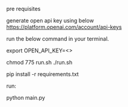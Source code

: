 pre requisites

generate open api key using below
https://platform.openai.com/account/api-keys

run the below command in your terminal.

export OPEN_API_KEY=<<your open ai key>>

chmod 775 run.sh
./run.sh

pip install -r requirements.txt

run:

python main.py